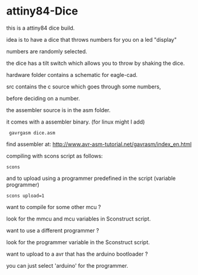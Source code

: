 # attiny84-Dice

this is a attiny84 dice build.

idea is to have a dice that throws numbers for you on a led "display"

numbers are randomly selected.

the dice has a tilt switch which allows you to throw by shaking the dice.


hardware folder contains a schematic for eagle-cad.

src contains the c source which goes through some numbers,

before deciding on a number.


the assembler source is in the asm folder.

it comes with a assembler binary. (for linux might I add)

``` gavrgasm dice.asm```

find assembler at: http://www.avr-asm-tutorial.net/gavrasm/index_en.html

compiling with scons script as follows:

``` scons ```

and to upload using a programmer predefined in the script (variable programmer)

``` scons upload=1 ```


want to compile for some other mcu ?

look for the mmcu and mcu variables in Sconstruct script.

want to use a different programmer ?

look for the programmer variable in the Sconstruct script.

want to upload to a avr that has the arduino bootloader ?

you can just select 'arduino' for the programmer.
